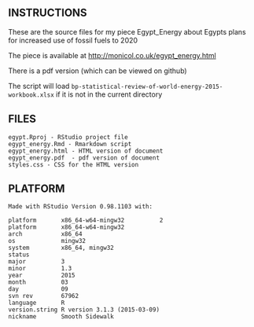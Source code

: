 ## INSTRUCTIONS
   These are the source files for my piece Egypt_Energy about Egypts plans
   for increased use of fossil fuels to 2020
   
   The piece is available at http://monicol.co.uk/egypt_energy.html
   
   There is a pdf version (which can be viewed on github)
    
   The script will load `bp-statistical-review-of-world-energy-2015-workbook.xlsx` if it
   is not in the current directory
   
   
## FILES
    egypt.Rproj - RStudio project file
    egypt_energy.Rmd - Rmarkdown script
    egypt_energy.html - HTML version of document
    egypt_energy.pdf  - pdf version of document
    styles.css - CSS for the HTML version
   
## PLATFORM
   
    Made with RStudio Version 0.98.1103 with:
   
    platform       x86_64-w64-mingw32          2
    platform       x86_64-w64-mingw32          
    arch           x86_64                      
    os             mingw32                     
    system         x86_64, mingw32             
    status                                     
    major          3                           
    minor          1.3                         
    year           2015                        
    month          03                          
    day            09                          
    svn rev        67962                       
    language       R                           
    version.string R version 3.1.3 (2015-03-09)
    nickname       Smooth Sidewalk     